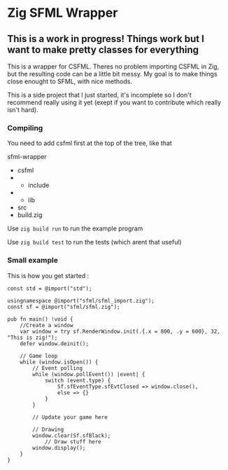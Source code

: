 # Zig SFML Wrapper

## This is a work in progress! Things work but I want to make pretty classes for everything

This is a wrapper for CSFML. Theres no problem importing CSFML in Zig, but the resulting code can be a little bit messy.
My goal is to make things close enought to SFML, with nice methods.

This is a side project that I just started, it's incomplete so I don't recommend really using it yet (exept if you want to contribute which really isn't hard).

### Compiling

You need to add csfml first at the top of the tree, like that

sfml-wrapper
+ csfml
+ + include
+ + lib
+ src
+ build.zig

Use `zig build run` to run the example program

Use `zig build test` to run the tests (which arent that useful)

### Small example

This is how you get started :

```zig
const std = @import("std");

usingnamespace @import("sfml/sfml_import.zig");
const sf = @import("sfml/sfml.zig");

pub fn main() !void {
    //Create a window
    var window = try sf.RenderWindow.init(.{.x = 800, .y = 600}, 32, "This is zig!");
    defer window.deinit();

    // Game loop
    while (window.isOpen()) {
        // Event polling
        while (window.pollEvent()) |event| {
            switch (event.type) {
                Sf.sfEventType.sfEvtClosed => window.close(),
                else => {}
            }
        }

        // Update your game here

        // Drawing
        window.clear(Sf.sfBlack);
            // Draw stuff here
        window.display();
    }
}
```